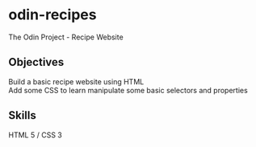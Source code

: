 # odin-recipes
The Odin Project - Recipe Website

## Objectives
Build a basic recipe website using HTML  
Add some CSS to learn manipulate some basic selectors and properties 

## Skills
HTML 5 / CSS 3